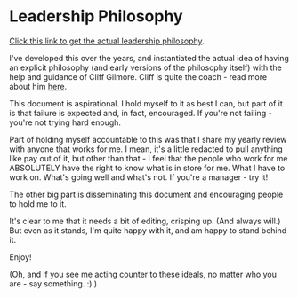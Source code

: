 # Leadership Philosophy

[Click this link to get the actual leadership philosophy](https://github.com/redmorestudio/leadership/blob/main/Seth's%20Leadership%20Philosophy%20v1.2.pdf).  

I've developed this over the years, and instantiated the actual idea of having an explicit philosophy (and early versions of the philosophy itself) with the help and guidance of Cliff Gilmore.  Cliff is quite the coach - read more about him [here](https://medium.com/@NorthofCenter/if-you-are-thinking-about-hiring-a-north-of-center-coach-8ea52e2fe452).

This document is aspirational. I hold myself to it as best I can, but part of it is that failure is expected and, in fact, encouraged. If you're not failing - you're not trying hard enough.

Part of holding myself accountable to this was that I share my yearly review with anyone that works for me. I mean, it's a little redacted to pull anything like pay out of it, but other than that - I feel that the people who work for me ABSOLUTELY have the right to know what is in store for me.  What I have to work on.  What's going well and what's not.  If you're a manager - try it!

The other big part is disseminating this document and encouraging people to hold me to it. 

It's clear to me that it needs a bit of editing, crisping up. (And always will.)  But even as it stands, I'm quite happy with it, and am happy to stand behind it.  

Enjoy!

(Oh, and if you see me acting counter to these ideals, no matter who you are - say something. :) )
